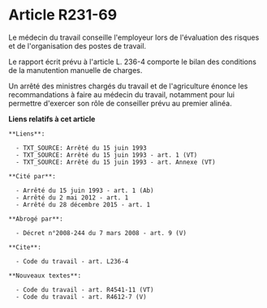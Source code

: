# Article R231-69

Le médecin du travail conseille l'employeur lors de l'évaluation des risques et de l'organisation des postes de travail.

Le rapport écrit prévu à l'article L. 236-4 comporte le bilan des conditions de la manutention manuelle de charges.

Un arrêté des ministres chargés du travail et de l'agriculture énonce les recommandations à faire au médecin du travail,
notamment pour lui permettre d'exercer son rôle de conseiller prévu au premier alinéa.

**Liens relatifs à cet article**

	**Liens**:

	  - TXT_SOURCE: Arrêté du 15 juin 1993
	  - TXT_SOURCE: Arrêté du 15 juin 1993 - art. 1 (VT)
	  - TXT_SOURCE: Arrêté du 15 juin 1993 - art. Annexe (VT)

	**Cité par**:

	  - Arrêté du 15 juin 1993 - art. 1 (Ab)
	  - Arrêté du 2 mai 2012 - art. 1
	  - Arrêté du 28 décembre 2015 - art. 1

	**Abrogé par**:

	  - Décret n°2008-244 du 7 mars 2008 - art. 9 (V)

	**Cite**:

	  - Code du travail - art. L236-4

	**Nouveaux textes**:

	  - Code du travail - art. R4541-11 (VT)
	  - Code du travail - art. R4612-7 (V)
